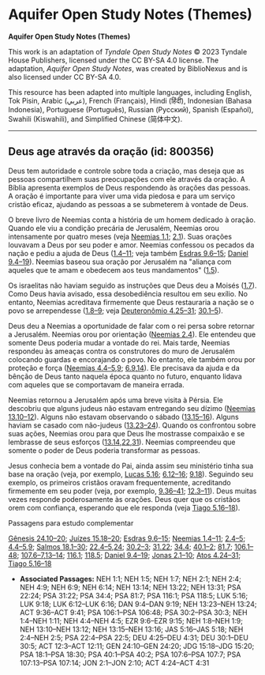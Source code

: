 # Aquifer Open Study Notes (Themes)

**Aquifer Open Study Notes (Themes)**

This work is an adaptation of *Tyndale Open Study Notes* © 2023 Tyndale House Publishers, licensed under the CC BY\-SA 4\.0 license. The adaptation, *Aquifer Open Study Notes*, was created by BiblioNexus and is also licensed under CC BY\-SA 4\.0\.

This resource has been adapted into multiple languages, including English, Tok Pisin, Arabic (عربي), French (Français), Hindi (हिंदी), Indonesian (Bahasa Indonesia), Portuguese (Português), Russian (Русский), Spanish (Español), Swahili (Kiswahili), and Simplified Chinese (简体中文).



--------------------------------

## Deus age através da oração (id: 800356)

Deus tem autoridade e controle sobre toda a criação, mas deseja que as pessoas compartilhem suas preocupações com ele através da oração. A Bíblia apresenta exemplos de Deus respondendo às orações das pessoas. A oração é importante para viver uma vida piedosa e para um serviço cristão eficaz, ajudando as pessoas a se submeterem à vontade de Deus.

O breve livro de Neemias conta a história de um homem dedicado à oração. Quando ele viu a condição precária de Jerusalém, Neemias orou intensamente por quatro meses (veja [Neemias 1\.1](https://ref.ly/Neh1:1); [2\.1](https://ref.ly/Neh2:1)). Suas orações louvavam a Deus por seu poder e amor. Neemias confessou os pecados da nação e pediu a ajuda de Deus ([1\.4–11](https://ref.ly/Neh1:4-Neh1:11); veja também [Esdras 9\.6–15](https://ref.ly/Ezra9:6-Ezra9:15); [Daniel 9\.4–19](https://ref.ly/Dan9:4-Dan9:19)). Neemias baseou sua oração por Jerusalém na "aliança com aqueles que te amam e obedecem aos teus mandamentos" ([1\.5](https://ref.ly/Neh1:5)).

Os israelitas não haviam seguido as instruções que Deus deu a Moisés ([1\.7](https://ref.ly/Neh1:7)). Como Deus havia avisado, essa desobediência resultou em seu exílio. No entanto, Neemias acreditava firmemente que Deus restauraria a nação se o povo se arrependesse ([1\.8–9](https://ref.ly/Neh1:8-Neh1:9); veja [Deuteronômio 4\.25–31](https://ref.ly/Deut4:25-Deut4:31); [30\.1–5](https://ref.ly/Deut30:1-Deut30:5)).

Deus deu a Neemias a oportunidade de falar com o rei persa sobre retornar a Jerusalém. Neemias orou por orientação ([Neemias 2\.4](https://ref.ly/Neh2:4)). Ele entendeu que somente Deus poderia mudar a vontade do rei. Mais tarde, Neemias respondeu às ameaças contra os construtores do muro de Jerusalém colocando guardas e encorajando o povo. No entanto, ele também orou por proteção e força ([Neemias 4\.4–5](https://ref.ly/Neh4:4-Neh4:5),[9](https://ref.ly/Neh4:9); [6\.9](https://ref.ly/Neh6:9),[14](https://ref.ly/Neh6:14)). Ele precisava da ajuda e da bênção de Deus tanto naquela época quanto no futuro, enquanto lidava com aqueles que se comportavam de maneira errada.

Neemias retornou a Jerusalém após uma breve visita à Pérsia. Ele descobriu que alguns judeus não estavam entregando seu dízimo ([Neemias 13\.10–12](https://ref.ly/Neh13:10-Neh13:12)). Alguns não estavam observando o sábado ([13\.15–16](https://ref.ly/Neh13:15-Neh13:16)). Alguns haviam se casado com não\-judeus ([13\.23–24](https://ref.ly/Neh13:23-Neh13:24)). Quando os confrontou sobre suas ações, Neemias orou para que Deus lhe mostrasse compaixão e se lembrasse de seus esforços ([13\.14](https://ref.ly/Neh13:14),[22](https://ref.ly/Neh13:22),[31](https://ref.ly/Neh13:31)). Neemias compreendeu que somente o poder de Deus poderia transformar as pessoas.

Jesus conhecia bem a vontade do Pai, ainda assim seu ministério tinha sua base na oração (veja, por exemplo, [Lucas 5\.16](https://ref.ly/Luke5:16); [6\.12–16](https://ref.ly/Luke6:12-Luke6:16); [9\.18](https://ref.ly/Luke9:18)). Seguindo seu exemplo, os primeiros cristãos oravam frequentemente, acreditando firmemente em seu poder (veja, por exemplo, [9\.36–41](https://ref.ly/Acts9:36-Acts9:41); [12\.3–11](https://ref.ly/Acts12:3-Acts12:11)). Deus muitas vezes responde poderosamente às orações. Deus quer que os cristãos orem com confiança, esperando que ele responda (veja [Tiago 5\.16–18](https://ref.ly/Jas5:16-Jas5:18)).

Passagens para estudo complementar

[Gênesis 24\.10–20](https://ref.ly/Gen24:10-Gen24:20); [Juízes 15\.18–20](https://ref.ly/Judg15:18-Judg15:20); [Esdras 9\.6–15](https://ref.ly/Ezra9:6-Ezra9:15); [Neemias 1\.4–11](https://ref.ly/Neh1:4-Neh1:11); [2\.4–5](https://ref.ly/Neh2:4-Neh2:5); [4\.4–5](https://ref.ly/Neh4:4-Neh4:5),[9](https://ref.ly/Neh4:9); [Salmos 18\.1–30](https://ref.ly/Ps18:1-Ps18:30); [22\.4–5](https://ref.ly/Ps22:4-Ps22:5),[24](https://ref.ly/Ps22:24); [30\.2–3](https://ref.ly/Ps30:2-Ps30:3); [31\.22](https://ref.ly/Ps31:22); [34\.4](https://ref.ly/Ps34:4); [40\.1–2](https://ref.ly/Ps40:1-Ps40:2); [81\.7](https://ref.ly/Ps81:7); [106\.1–48](https://ref.ly/Ps106:1-Ps106:48); [107\.6–7](https://ref.ly/Ps107:6-Ps107:7),[13–14](https://ref.ly/Ps107:13-Ps107:14); [116\.1](https://ref.ly/Ps116:1); [118\.5](https://ref.ly/Ps118:5); [Daniel 9\.4–19](https://ref.ly/Dan9:4-Dan9:19); [Jonas 2\.1–10](https://ref.ly/Jonah2:1-Jonah2:10); [Atos 4\.24–31](https://ref.ly/Acts4:24-Acts4:31); [Tiago 5\.16–18](https://ref.ly/Jas5:16-Jas5:18)

* **Associated Passages:** NEH 1:1; NEH 1:5; NEH 1:7; NEH 2:1; NEH 2:4; NEH 4:9; NEH 6:9; NEH 6:14; NEH 13:14; NEH 13:22; NEH 13:31; PSA 22:24; PSA 31:22; PSA 34:4; PSA 81:7; PSA 116:1; PSA 118:5; LUK 5:16; LUK 9:18; LUK 6:12–LUK 6:16; DAN 9:4–DAN 9:19; NEH 13:23–NEH 13:24; ACT 9:36–ACT 9:41; PSA 106:1–PSA 106:48; PSA 30:2–PSA 30:3; NEH 1:4–NEH 1:11; NEH 4:4–NEH 4:5; EZR 9:6–EZR 9:15; NEH 1:8–NEH 1:9; NEH 13:10–NEH 13:12; NEH 13:15–NEH 13:16; JAS 5:16–JAS 5:18; NEH 2:4–NEH 2:5; PSA 22:4–PSA 22:5; DEU 4:25–DEU 4:31; DEU 30:1–DEU 30:5; ACT 12:3–ACT 12:11; GEN 24:10–GEN 24:20; JDG 15:18–JDG 15:20; PSA 18:1–PSA 18:30; PSA 40:1–PSA 40:2; PSA 107:6–PSA 107:7; PSA 107:13–PSA 107:14; JON 2:1–JON 2:10; ACT 4:24–ACT 4:31

